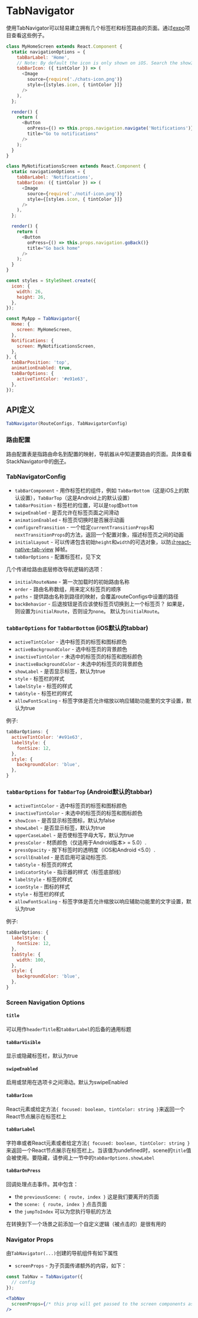 # TabNavigator

使用TabNavigator可以轻易建立拥有几个标签栏和标签路由的页面。通过[expo](https://exp.host/@react-navigation/NavigationPlayground)项目查看这些例子。

```js
class MyHomeScreen extends React.Component {
  static navigationOptions = {
    tabBarLabel: 'Home',
    // Note: By default the icon is only shown on iOS. Search the showIcon option below.
    tabBarIcon: ({ tintColor }) => (
      <Image
        source={require('./chats-icon.png')}
        style={[styles.icon, { tintColor }]}
      />
    ),
  };

  render() {
    return (
      <Button
        onPress={() => this.props.navigation.navigate('Notifications')}
        title="Go to notifications"
      />
    );
  }
}

class MyNotificationsScreen extends React.Component {
  static navigationOptions = {
    tabBarLabel: 'Notifications',
    tabBarIcon: ({ tintColor }) => (
      <Image
        source={require('./notif-icon.png')}
        style={[styles.icon, { tintColor }]}
      />
    ),
  };

  render() {
    return (
      <Button
        onPress={() => this.props.navigation.goBack()}
        title="Go back home"
      />
    );
  }
}

const styles = StyleSheet.create({
  icon: {
    width: 26,
    height: 26,
  },
});

const MyApp = TabNavigator({
  Home: {
    screen: MyHomeScreen,
  },
  Notifications: {
    screen: MyNotificationsScreen,
  },
}, {
  tabBarPosition: 'top',
  animationEnabled: true,
  tabBarOptions: {
    activeTintColor: '#e91e63',
  },
});
```

## API定义

```js
TabNavigator(RouteConfigs, TabNavigatorConfig)
```

### 路由配置

路由配置表是指路由命名到配置的映射，导航器从中知道要路由的页面。具体查看StackNavigator中的[例子](/docs/api/navigators/StackNavigator.md#routeconfigs)。

### TabNavigatorConfig

- `tabBarComponent` - 用作标签栏的组件，例如 `TabBarBottom`（这是iOS上的默认设置），`TabBarTop`（这是Android上的默认设置）
- `tabBarPosition` - 标签栏的位置，可以是`top`或`bottom`
- `swipeEnabled` - 是否允许在标签页面之间滑动
- `animationEnabled` - 标签页切换时是否展示动画
- `configureTransition` - 一个给定`currentTransitionProps`和`nextTransitionProps`的方法，返回一个配置对象，描述标签页之间的动画
- `initialLayout` - 可以传递包含初始`height`和`width`的可选对象，以防止[react-native-tab-view](https://github.com/react-native-community/react-native-tab-view#avoid-one-frame-delay) 掉帧。
- `tabBarOptions` - 配置标签栏，见下文

几个传递给路由底层修改导航逻辑的选项：

- `initialRouteName` - 第一次加载时的初始路由名称
- `order` - 路由名称数组，用来定义标签页的顺序
- `paths` - 提供路由名称到路径的映射，会覆盖routeConfigs中设置的路径
- `backBehavior` - 后退按钮是否应该使标签页切换到上一个标签页？ 如果是，则设置为`initialRoute`，否则设为`none`。 默认为`initialRoute`。


### `tabBarOptions` for `TabBarBottom` (iOS默认的tabbar)

- `activeTintColor` - 选中标签页的标签和图标颜色
- `activeBackgroundColor` - 选中标签页的背景颜色
- `inactiveTintColor` - 未选中的标签页的标签和图标颜色
- `inactiveBackgroundColor` - 未选中的标签页的背景颜色
- `showLabel` - 是否显示标签，默认为true
- `style` - 标签栏的样式
- `labelStyle` - 标签的样式
- `tabStyle` - 标签栏的样式
- `allowFontScaling` - 标签字体是否允许缩放以响应辅助功能里的文字设置，默认为true

例子:

```js
tabBarOptions: {
  activeTintColor: '#e91e63',
  labelStyle: {
    fontSize: 12,
  },
  style: {
    backgroundColor: 'blue',
  },
}
```

### `tabBarOptions` for `TabBarTop` (Android默认的tabbar)

- `activeTintColor` - 选中标签页的标签和图标颜色
- `inactiveTintColor` - 未选中的标签页的标签和图标颜色
- `showIcon` - 是否显示标签图标，默认为false
- `showLabel` - 是否显示标签，默认为true
- `upperCaseLabel` - 是否使标签字母大写，默认为true
- `pressColor` - 材质颜色（仅适用于Android版本> = 5.0）.
- `pressOpacity` - 按下标签时的透明度（iOS和Android <5.0）.
- `scrollEnabled` - 是否启用可滚动标签页.
- `tabStyle` -  标签页的样式
- `indicatorStyle` - 指示器的样式（标签底部线）
- `labelStyle` - 标签的样式
- `iconStyle` - 图标的样式
- `style` - 标签栏的样式
- `allowFontScaling` - 标签字体是否允许缩放以响应辅助功能里的文字设置，默认为true

例子:

```js
tabBarOptions: {
  labelStyle: {
    fontSize: 12,
  },
  tabStyle: {
    width: 100,    
  },
  style: {
    backgroundColor: 'blue',
  },
}
```

### Screen Navigation Options

#### `title`

可以用作`headerTitle`和`tabBarLabel`的后备的通用标题

#### `tabBarVisible`

显示或隐藏标签栏，默认为true

#### `swipeEnabled`

启用或禁用在选项卡之间滑动。默认为swipeEnabled

#### `tabBarIcon`

React元素或给定方法`{ focused: boolean, tintColor: string }`来返回一个React节点展示在标签栏上

#### `tabBarLabel`

字符串或者React元素或者给定方法`{ focused: boolean, tintColor: string }`来返回一个React节点展示在标签栏上。当该值为undefined时，scene的`title`值会被使用。要隐藏，请参阅上一节中的`tabBarOptions.showLabel`

#### `tabBarOnPress`

回调处理点击事件。其中包含：

* the `previousScene: { route, index }` 这是我们要离开的页面
* the `scene: { route, index }` 点击页面
* the `jumpToIndex` 可以为您执行导航的方法

在转换到下一个场景之前添加一个自定义逻辑（被点击的）是很有用的

### Navigator Props

由`TabNavigator(...)`创建的导航组件有如下属性

- `screenProps` - 为子页面传递额外的内容，如下：


 ```jsx
 const TabNav = TabNavigator({
   // config
 });

 <TabNav
   screenProps={/* this prop will get passed to the screen components as this.props.screenProps */}
 />
 ```
